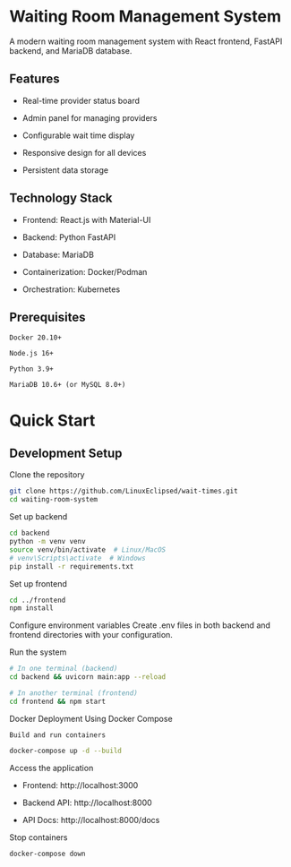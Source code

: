 # Waiting Room Management System

A modern waiting room management system with React frontend, FastAPI backend, and MariaDB database.


## Features

   - Real-time provider status board

   - Admin panel for managing providers

   - Configurable wait time display

   - Responsive design for all devices

   - Persistent data storage

## Technology Stack

   - Frontend: React.js with Material-UI

   - Backend: Python FastAPI

   - Database: MariaDB

   - Containerization: Docker/Podman

   - Orchestration: Kubernetes

## Prerequisites

    Docker 20.10+

    Node.js 16+

    Python 3.9+

    MariaDB 10.6+ (or MySQL 8.0+)

# Quick Start
## Development Setup

Clone the repository

```bash
git clone https://github.com/LinuxEclipsed/wait-times.git
cd waiting-room-system
```

Set up backend

```bash
cd backend
python -m venv venv
source venv/bin/activate  # Linux/MacOS
# venv\Scripts\activate  # Windows
pip install -r requirements.txt
```

Set up frontend

```bash
cd ../frontend
npm install
```

Configure environment variables
Create .env files in both backend and frontend directories with your configuration.

Run the system

```bash
# In one terminal (backend)
cd backend && uvicorn main:app --reload

# In another terminal (frontend)
cd frontend && npm start
```

Docker Deployment
Using Docker Compose

    Build and run containers

```bash
docker-compose up -d --build
```

Access the application

   - Frontend: http://localhost:3000

   - Backend API: http://localhost:8000

   - API Docs: http://localhost:8000/docs

Stop containers

```bash
docker-compose down
```